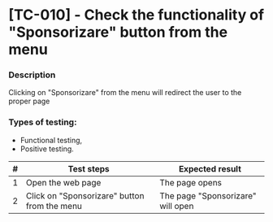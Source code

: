 # **[TC-010] - Check the functionality of "Sponsorizare" button from the menu**

### **Description**

Clicking on "Sponsorizare" from the menu will redirect the user to the proper page

### **Types of testing:**

- Functional testing,
- Positive testing.

| #   | **Test steps**                               | **Expected result**               |
| --- | -------------------------------------------- | --------------------------------- |
| 1   | Open the web page                            | The page opens                    |
| 2   | Click on "Sponsorizare" button from the menu | The page "Sponsorizare" will open |
